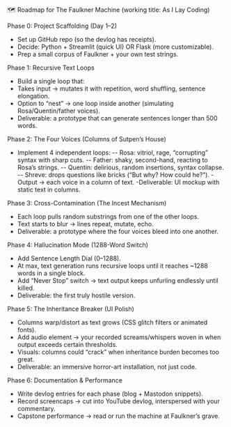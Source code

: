 🗺️ Roadmap for The Faulkner Machine (working title: As I Lay Coding)


Phase 0: Project Scaffolding (Day 1–2)
- Set up GitHub repo (so the devlog has receipts).
- Decide: Python + Streamlit (quick UI) OR Flask (more customizable).
- Prep a small corpus of Faulkner + your own test strings.


Phase 1: Recursive Text Loops
- Build a single loop that:
- Takes input → mutates it with repetition, word shuffling, sentence elongation.
- Option to “nest” → one loop inside another (simulating Rosa/Quentin/father voices).
- Deliverable: a prototype that can generate sentences longer than 500 words.


Phase 2: The Four Voices (Columns of Sutpen’s House)
- Implement 4 independent loops:
-- Rosa: vitriol, rage, “corrupting” syntax with sharp cuts.
-- Father: shaky, second-hand, reacting to Rosa’s strings.
-- Quentin: delirious, random insertions, syntax collapse.
-- Shreve: drops questions like bricks (“But why? How could he?”).
-Output → each voice in a column of text.
-Deliverable: UI mockup with static text in columns.


Phase 3: Cross-Contamination (The Incest Mechanism)
- Each loop pulls random substrings from one of the other loops.
- Text starts to blur → lines repeat, mutate, echo.
- Deliverable: a prototype where the four voices bleed into one another.


Phase 4: Hallucination Mode (1288-Word Switch)
- Add Sentence Length Dial (0–1288).
- At max, text generation runs recursive loops until it reaches ~1288 words in a single block.
- Add “Never Stop” switch → text output keeps unfurling endlessly until killed.
- Deliverable: the first truly hostile version.


Phase 5: The Inheritance Breaker (UI Polish)
- Columns warp/distort as text grows (CSS glitch filters or animated fonts).
- Add audio element → your recorded screams/whispers woven in when output exceeds certain thresholds.
- Visuals: columns could “crack” when inheritance burden becomes too great.
- Deliverable: an immersive horror-art installation, not just code.


Phase 6: Documentation & Performance
- Write devlog entries for each phase (blog + Mastodon snippets).
- Record screencaps → cut into YouTube devlog, interspersed with your commentary.
- Capstone performance → read or run the machine at Faulkner’s grave.
